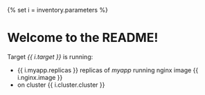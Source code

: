 {% set i = inventory.parameters %}

# Welcome to the README!

Target *{{ i.target }}* is running:

* {{ i.myapp.replicas }} replicas of *myapp* running nginx image {{ i.nginx.image }} 
* on cluster {{ i.cluster.cluster }}
